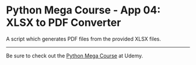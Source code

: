 # Python Mega Course - App 04: XLSX to PDF Converter
A script which generates PDF files from the provided XLSX files.

***

Be sure to check out the [Python Mega Course](https://www.udemy.com/course/the-python-mega-course/) at Udemy.